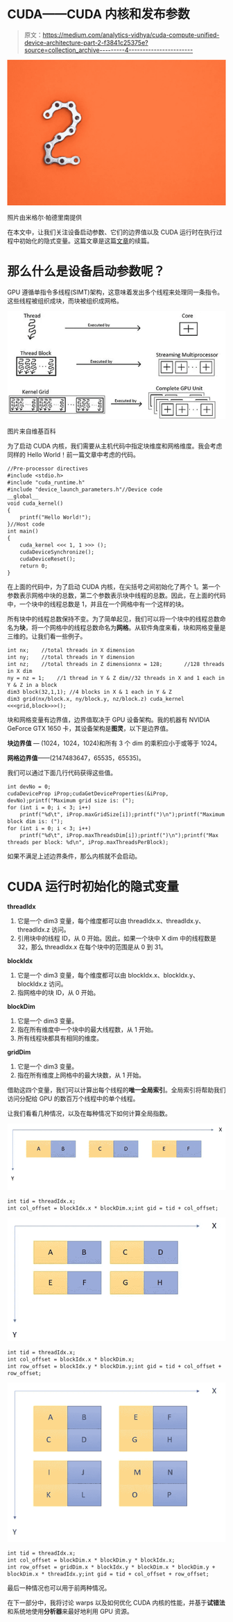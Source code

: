 # CUDA——CUDA 内核和发布参数

> 原文：<https://medium.com/analytics-vidhya/cuda-compute-unified-device-architecture-part-2-f3841c25375e?source=collection_archive---------4----------------------->

![](img/a27874f532fe8d322d7c20533a0d0e17.png)

照片由米格尔·帕德里南提供

在本文中，让我们关注设备启动参数、它们的边界值以及 CUDA 运行时在执行过程中初始化的隐式变量。这篇文章是这篇[文章](/@rajprasannap/cuda-compute-unified-device-architecture-part-1-8f9ff3179440)的续篇。

# **那么什么是设备启动参数呢？**

GPU 遵循单指令多线程(SIMT)架构，这意味着发出多个线程来处理同一条指令。这些线程被组织成块，而块被组织成网格。

![](img/aac5c220722cec0094baf14e51eecb4d.png)

图片来自维基百科

为了启动 CUDA 内核，我们需要从主机代码中指定块维度和网格维度。我会考虑同样的 Hello World！前一篇文章中考虑的代码。

```
//Pre-processor directives
#include <stdio.h>
#include "cuda_runtime.h"
#include "device_launch_parameters.h"//Device code
__global__
void cuda_kernel()
{
    printf("Hello World!");
}//Host code
int main()
{
    cuda_kernel <<< 1, 1 >>> ();
    cudaDeviceSynchronize();    
    cudaDeviceReset();  
    return 0;
}
```

在上面的代码中，为了启动 CUDA 内核，在尖括号之间初始化了两个 1。第一个参数表示网格中块的总数，第二个参数表示块中线程的总数。因此，在上面的代码中，一个块中的线程总数是 1，并且在一个网格中有一个这样的块。

所有块中的线程总数保持不变。为了简单起见，我们可以将一个块中的线程总数命名为**块**，将一个网格中的线程总数命名为**网格**。从软件角度来看，块和网格变量是三维的。让我们看一些例子。

```
int nx;    //total threads in X dimension
int ny;    //total threads in Y dimension
int nz;    //total threads in Z dimensionnx = 128;       //128 threads in X dim
ny = nz = 1;    //1 thread in Y & Z dim//32 threads in X and 1 each in Y & Z in a block
dim3 block(32,1,1); //4 blocks in X & 1 each in Y & Z
dim3 grid(nx/block.x, ny/block.y, nz/block.z) cuda_kernel <<<grid,block>>>();
```

块和网格变量有边界值，边界值取决于 GPU 设备架构。我的机器有 NVIDIA GeForce GTX 1650 卡，其设备架构是**图灵**，以下是边界值。

**块边界值** — (1024，1024，1024)和所有 3 个 dim 的乘积应小于或等于 1024。

**网格边界值**——(2147483647，65535，65535)。

我们可以通过下面几行代码获得这些值。

```
int devNo = 0;
cudaDeviceProp iProp;cudaGetDeviceProperties(&iProp, devNo);printf("Maximum grid size is: (");
for (int i = 0; i < 3; i++)
    printf("%d\t", iProp.maxGridSize[i]);printf(")\n");printf("Maximum block dim is: (");
for (int i = 0; i < 3; i++)
    printf("%d\t", iProp.maxThreadsDim[i]);printf(")\n");printf("Max threads per block: %d\n", iProp.maxThreadsPerBlock);
```

如果不满足上述边界条件，那么内核就不会启动。

# CUDA 运行时初始化的隐式变量

**threadIdx**

1.  它是一个 dim3 变量，每个维度都可以由 threadIdx.x、threadIdx.y、threadIdx.z 访问。
2.  引用块中的线程 ID，从 0 开始。因此，如果一个块中 X dim 中的线程数是 32，那么 threadIdx.x 在每个块中的范围是从 0 到 31。

**blockIdx**

1.  它是一个 dim3 变量，每个维度都可以由 blockIdx.x、blockIdx.y、blockIdx.z 访问。
2.  指网格中的块 ID，从 0 开始。

**blockDim**

1.  它是一个 dim3 变量。
2.  指在所有维度中一个块中的最大线程数，从 1 开始。
3.  所有线程块都具有相同的维度。

**gridDim**

1.  它是一个 dim3 变量。
2.  指在所有维度上网格中的最大块数，从 1 开始。

借助这四个变量，我们可以计算出每个线程的**唯一全局索引**。全局索引将帮助我们访问分配给 GPU 的数百万个线程中的单个线程。

让我们看看几种情况，以及在每种情况下如何计算全局指数。

![](img/56da99518142abdfe9a0820279e164a9.png)

```
int tid = threadIdx.x;
int col_offset = blockIdx.x * blockDim.x;int gid = tid + col_offset;
```

![](img/bf90f3371b4fa9bf8c8cba4674200939.png)

```
int tid = threadIdx.x;
int col_offset = blockIdx.x * blockDim.x;
int row_offset = blockIdx.y * blockDim.y;int gid = tid + col_offset + row_offset;
```

![](img/d536505a41308e0e1422412b97aca36d.png)

```
int tid = threadIdx.x;
int col_offset = blockDim.x * blockDim.y * blockIdx.x;
int row_offset = gridDim.x * blockIdx.y * blockDim.x * blockDim.y + blockDim.x * threadIdx.y;int gid = tid + col_offset + row_offset;
```

最后一种情况也可以用于前两种情况。

在下一部分中，我将讨论 warps 以及如何优化 CUDA 内核的性能，并基于**试错法**和系统地使用**分析器**来最好地利用 GPU 资源。